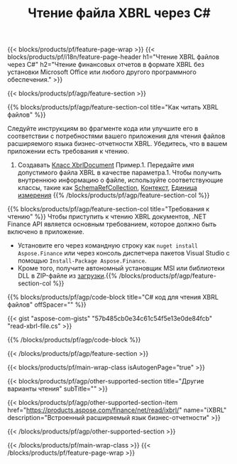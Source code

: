 ﻿---
title: Чтение файла XBRL через C#
description: Пример кода для чтения файла XBRL. Используйте пример кода API для чтения пакетных файлов XBRL в приложениях на основе .NET. 
url: /ru/net/read/xbrl/
family: finance
platformtag: net
feature: read
informat: XBRL
outformat: 
otherformats: 
---
{{< blocks/products/pf/feature-page-wrap >}}
{{< blocks/products/pf/i18n/feature-page-header h1="Чтение XBRL файлов через C#" h2="Чтение финансовых отчетов в формате XBRL без установки Microsoft Office или любого другого программного обеспечения." >}}

{{< blocks/products/pf/agp/feature-section >}}

{{% blocks/products/pf/agp/feature-section-col title="Как читать XBRL файлов" %}}

Следуйте инструкциям во фрагменте кода или улучшите его в соответствии с потребностями вашего приложения для чтения файлов расширяемого языка бизнес-отчетности XBRL. Убедитесь, что в вашем приложении есть требования к чтению.

1. Создавать [Класс XbrlDocument](https://apireference.aspose.com/finance/net/aspose.finance.xbrl/xbrldocument) Пример.1. Передайте имя допустимого файла XBRL в качестве параметра.1. Чтобы получить внутреннюю информацию о файле, используйте соответствующие классы, такие как [SchemaRefCollection](https://apireference.aspose.com/finance/net/aspose.finance.xbrl/schemarefcollection), [Контекст](https://apireference.aspose.com/finance/net/aspose.finance.xbrl/context), [Единица измерения](https://apireference.aspose.com/finance/net/aspose.finance.xbrl/unit) 
{{% /blocks/products/pf/agp/feature-section-col %}}

{{% blocks/products/pf/agp/feature-section-col title="Требования к чтению" %}}
Чтобы приступить к чтению XBRL документов, .NET Finance API является основным требованием, которое должно быть включено в приложение. 
- Установите его через командную строку как ```nuget install Aspose.Finance``` или через консоль диспетчера пакетов Visual Studio с помощью ```Install-Package Aspose.Finance```.
- Кроме того, получите автономный установщик MSI или библиотеки DLL в ZIP-файле из [загрузки](https://downloads.aspose.com/finance/net).{{% /blocks/products/pf/agp/feature-section-col %}}

{{% blocks/products/pf/agp/code-block title="C# код для чтения XBRL файлов" offSpacer="" %}}

{{< gist "aspose-com-gists" "57b485cb0e34c61c54f5e13e0de84fcb" "read-xbrl-file.cs" >}}

{{% /blocks/products/pf/agp/code-block %}}

{{< /blocks/products/pf/agp/feature-section >}}

{{< blocks/products/pf/main-wrap-class isAutogenPage="true" >}}

{{< blocks/products/pf/agp/other-supported-section title="Другие варианты чтения" subTitle="" >}}

{{< blocks/products/pf/agp/other-supported-section-item href="https://products.aspose.com/finance/net/read/ixbrl/" name="iXBRL" description="Встроенный расширяемый язык бизнес-отчетности" >}}

{{< /blocks/products/pf/agp/other-supported-section >}}

{{< /blocks/products/pf/main-wrap-class >}}
{{< /blocks/products/pf/feature-page-wrap >}}